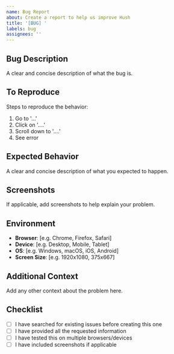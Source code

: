 ```yaml
---
name: Bug Report
about: Create a report to help us improve Hush
title: '[BUG] '
labels: bug
assignees: ''
---
```


## Bug Description

A clear and concise description of what the bug is.

## To Reproduce

Steps to reproduce the behavior:

1. Go to '...'
2. Click on '....'
3. Scroll down to '....'
4. See error

## Expected Behavior

A clear and concise description of what you expected to happen.

## Screenshots

If applicable, add screenshots to help explain your problem.

## Environment

- **Browser**: [e.g. Chrome, Firefox, Safari]
- **Device**: [e.g. Desktop, Mobile, Tablet]
- **OS**: [e.g. Windows, macOS, iOS, Android]
- **Screen Size**: [e.g. 1920x1080, 375x667]

## Additional Context

Add any other context about the problem here.

## Checklist

- [ ] I have searched for existing issues before creating this one
- [ ] I have provided all the requested information
- [ ] I have tested this on multiple browsers/devices
- [ ] I have included screenshots if applicable
